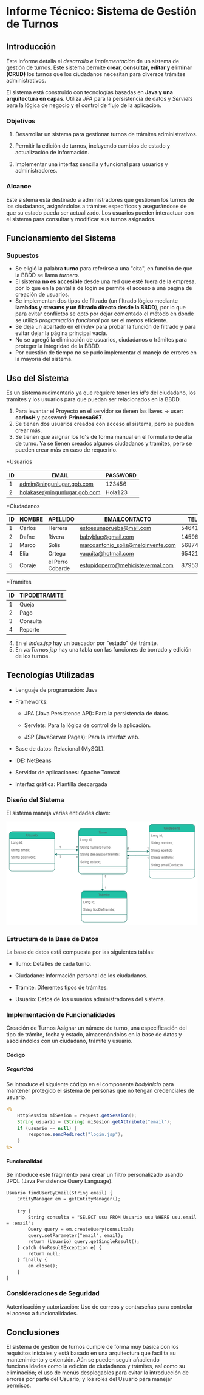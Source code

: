 # Informe Técnico: Sistema de Gestión de Turnos

## Introducción
Este informe detalla el *desarrollo e implementación* de un sistema de gestión de turnos. Este sistema permite **crear, consultar, editar y eliminar (CRUD)** los turnos que los ciudadanos necesitan para diversos trámites administrativos.

El sistema está construido con tecnologías basadas en **Java y una arquitectura en capas**. Utiliza *JPA* para la persistencia de datos y *Servlets* para la lógica de negocio y el control de flujo de la aplicación.

### Objetivos
1. Desarrollar un sistema para gestionar turnos de trámites administrativos.

2. Permitir la edición de turnos, incluyendo cambios de estado y actualización de información.

3. Implementar una interfaz sencilla y funcional para usuarios y administradores.

### Alcance
Este sistema está destinado a administradores que gestionan los turnos de los ciudadanos, asignándolos a trámites específicos y asegurándose de que su estado pueda ser actualizado. Los usuarios pueden interactuar con el sistema para consultar y modificar sus turnos asignados.

## Funcionamiento del Sistema

### Supuestos
- Se eligió la palabra **turno** para referirse a una "cita", en función de que la BBDD se llama *turnero*.
- El sistema **no es accesible** desde una red que esté fuera de la empresa, por lo que en la pantalla de login se permite el acceso a una página de creación de usuarios.
- Se implementan dos tipos de filtrado (un filtrado lógico mediante **lambdas y streams y un filtrado directo desde la BBDD**), por lo que para evitar conflictos se optó por dejar comentado el método en donde se utilizó *programación funcional* por ser el menos eficiente.
- Se deja un apartado en el *index* para probar la función de filtrado y para evitar dejar la página principal vacía.
- No se agregó la eliminación de usuarios, ciudadanos o trámites para proteger la integridad de la BBDD.
- Por cuestión de tiempo no se pudo implementar el manejo de errores en la mayoría del sistema.

## Uso del Sistema
Es un sistema rudimentario ya que requiere tener los *id's* del ciudadano, los tramites y los usuarios para que puedan ser relacionados en la BBDD.

1. Para levantar el Proyecto en el servidor se tienen las llaves -> user: **carlosH** y password: **Princesa667**.
2. Se tienen dos usuarios creados con acceso al sistema, pero se pueden crear más.
3. Se tienen que asignar los Id's de forma manual en el formulario de alta de turno. Ya se tienen creados algunos ciudadanos y tramites, pero se pueden crear más en caso de requerirlo.


  *Usuarios
   
| ID  | EMAIL                         | PASSWORD |
|-----|-------------------------------|----------|
| 1   | admin@ningunlugar.gob.com     | 123456   |
| 2   | holakase@ningunlugar.gob.com  | Hola123  |
   
  *Ciudadanos
  
| ID  | NOMBRE   | APELLIDO         | EMAILCONTACTO                      | TELEFONO       |
|-----|----------|------------------|------------------------------------|----------------|
| 1   | Carlos   | Herrera          | estoesunaprueba@mail.com           | 5464124578     |
| 2   | Dafne    | Rivera           | babyblue@gmail.com                 | 1459832145     |
| 3   | Marco    | Solis            | marcoantonio_solis@meloinvente.com | 5687465324     |
| 4   | Elia     | Ortega           | vaquita@hotmail.com                | 654216584625   |
| 5   | Coraje   | el Perro Cobarde | estupidoperro@mehicistevermal.com  | 87953548231    |

  *Tramites
  
| ID  | TIPODETRAMITE |
|-----|---------------|
| 1   | Queja         |
| 2   | Pago          |
| 3   | Consulta      |
| 4   | Reporte       |

4. En el *index.jsp* hay un buscador por "estado" del trámite.
5. En *verTurnos.jsp* hay una tabla con las funciones de borrado y edición de los turnos.

## Tecnologías Utilizadas
+ Lenguaje de programación: Java

+ Frameworks:

  + JPA (Java Persistence API): Para la persistencia de datos.

  + Servlets: Para la lógica de control de la aplicación.

  + JSP (JavaServer Pages): Para la interfaz web.

+ Base de datos: Relacional (MySQL).

+ IDE: NetBeans

+ Servidor de aplicaciones: Apache Tomcat

+ Interfaz gráfica: Plantilla descargada

### Diseño del Sistema
El sistema maneja varias entidades clave:

![Diagrama de Clases](DiagramaClasesTurnero.drawio.png)

### Estructura de la Base de Datos
La base de datos está compuesta por las siguientes tablas:

- Turno: Detalles de cada turno.

- Ciudadano: Información personal de los ciudadanos.

- Trámite: Diferentes tipos de trámites.

- Usuario: Datos de los usuarios administradores del sistema.


### Implementación de Funcionalidades
Creación de Turnos Asignar un número de turno, una especificación del tipo de trámite, fecha y estado, almacenándolos en la base de datos y asociándolos con un ciudadano, trámite y usuario.

#### Código

##### Seguridad

Se introduce el siguiente código en el componente *bodyinicio* para mantener protegido el sistema de personas que no tengan credenciales de usuario.

```jsp
<%
    HttpSession miSesion = request.getSession();
    String usuario = (String) miSesion.getAttribute("email");
    if (usuario == null) {
        response.sendRedirect("login.jsp");
    }
%>
```

#### Funcionalidad
Se introduce este fragmento para crear un filtro personalizado usando JPQL (Java Persistence Query Language).

```jpql
Usuario findUserByEmail(String email) {
    EntityManager em = getEntityManager();
    
    try {
        String consulta = "SELECT usu FROM Usuario usu WHERE usu.email = :email";
        Query query = em.createQuery(consulta);
        query.setParameter("email", email);
        return (Usuario) query.getSingleResult();
    } catch (NoResultException e) {
        return null;
    } finally {
        em.close();
    }
}
```

### Consideraciones de Seguridad
Autenticación y autorización: Uso de correos y contraseñas para controlar el acceso a funcionalidades.

## Conclusiones
El sistema de gestión de turnos cumple de forma muy básica con los requisitos iniciales y está basado en una arquitectura que facilita su mantenimiento y extensión. Aún se pueden seguir añadiendo funcionalidades como la edición de ciudadanos y trámites, así como su eliminación; el uso de menús desplegables para evitar la introducción de errores por parte del Usuario; y los roles del Usuario para manejar permisos.
